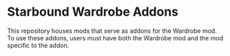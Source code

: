 # Starbound Wardrobe Addons

This repository houses mods that serve as addons for the Wardrobe mod. To use these addons, users must have both the Wardrobe mod and the mod specific to the addon.
